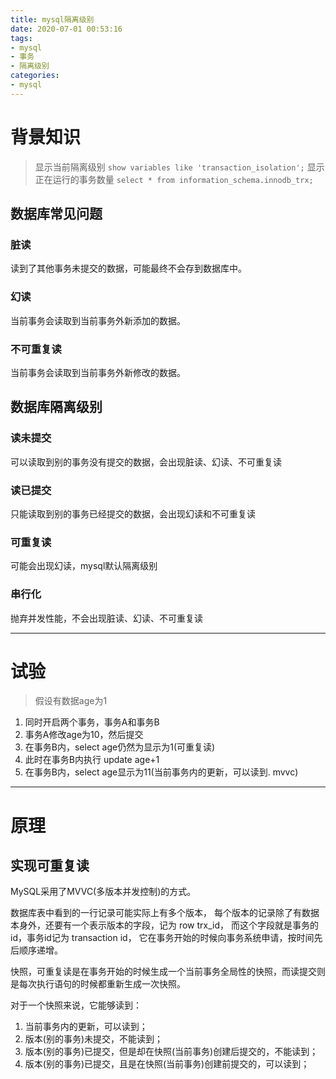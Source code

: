 ```yaml
---
title: mysql隔离级别
date: 2020-07-01 00:53:16
tags: 
- mysql
- 事务
- 隔离级别
categories:
- mysql
---
```

# 背景知识
> 显示当前隔离级别
> ```show variables like 'transaction_isolation';```
> 显示正在运行的事务数量
> ```select * from information_schema.innodb_trx;```
## 数据库常见问题
### 脏读
读到了其他事务未提交的数据，可能最终不会存到数据库中。
### 幻读
当前事务会读取到当前事务外新添加的数据。
### 不可重复读
当前事务会读取到当前事务外新修改的数据。
## 数据库隔离级别
### 读未提交
可以读取到别的事务没有提交的数据，会出现脏读、幻读、不可重复读
### 读已提交
只能读取到别的事务已经提交的数据，会出现幻读和不可重复读
### 可重复读
可能会出现幻读，mysql默认隔离级别
### 串行化
抛弃并发性能，不会出现脏读、幻读、不可重复读

---
# 试验
> 假设有数据age为1
1. 同时开启两个事务，事务A和事务B
2. 事务A修改age为10，然后提交
3. 在事务B内，select age仍然为显示为1(可重复读)
4. 此时在事务B内执行 update age+1
5. 在事务B内，select age显示为11(当前事务内的更新，可以读到. mvvc)
---
# 原理
## 实现可重复读
MySQL采用了MVVC(多版本并发控制)的方式。

数据库表中看到的一行记录可能实际上有多个版本，
每个版本的记录除了有数据本身外，还要有一个表示版本的字段，记为 row trx_id，
而这个字段就是事务的id，事务id记为 transaction id，
它在事务开始的时候向事务系统申请，按时间先后顺序递增。

快照，可重复读是在事务开始的时候生成一个当前事务全局性的快照，而读提交则是每次执行语句的时候都重新生成一次快照。

对于一个快照来说，它能够读到：
1. 当前事务内的更新，可以读到；
2. 版本(别的事务)未提交，不能读到；
3. 版本(别的事务)已提交，但是却在快照(当前事务)创建后提交的，不能读到；
4. 版本(别的事务)已提交，且是在快照(当前事务)创建前提交的，可以读到；
